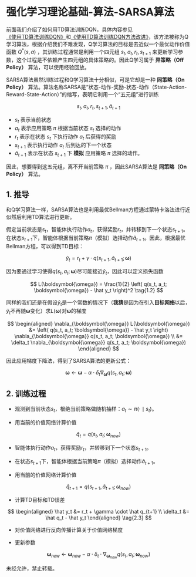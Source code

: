# 强化学习理论基础-算法-SARSA算法

前面我们介绍了如何用TD算法训练DQN，具体内容参见[《使用TD算法训练DQN》](https://xinyukhan.github.io/2025/08/12/强化学习理论基础(3)算法(1)使用TD算法训练DQN.html)和[《使用TD算法训练DQN方法改进》](https://xinyukhan.github.io/2025/08/12/强化学习理论基础(3)算法(2)使用TD算法训练DQN方法.html)，该方法被称为Q学习算法，根据介绍我们不难发现，Q学习算法的目标是去近似一个最优动作价值函数 $Q^*(s, a)$ ，其训练过程通常是利用一个四元组 $s_t, a_t, r_t, s_{t+1}$ 来更新学习参数，这个过程是不依赖产生四元组的具体策略的。因此Q学习属于 **异策略（Off Policy）** 算法，可以使用经验回放。

SARSA算法虽然训练过程和Q学习算法十分相似，可是它却是一种 **同策略（On Policy）** 算法。算法名称SARSA是“状态-动作-奖励-状态-动作（State-Action-Reward-State-Action）”的缩写，表明它利用一个“五元组”进行训练

<div class="math">

$$
s_t, a_t, r_t, s_{t+1}, \tilde{a}_{t+1} \tag{0.1}
$$

</div>

- $s_t$ 表示当前状态
- $a_t$ 表示应用策略 $\pi$ 根据当前状态 $s_t$ 选择的动作
- $r_t$ 表示在状态 $s_t$ 下执行动作 $a_t$ 后获得的奖励
- $s_{t+1}$ 表示执行动作 $a_t$ 后到达的下一个状态
- $\tilde{a}_{t+1}$ 表示在状态 $s_{t+1}$ 下 **模拟** 应用策略 $\pi$ 选择的动作。

因此，想要得到这五元组，离不开当前策略 $\pi$ ，因此SARSA算法是 **同策略（On Policy）** 算法。

## 1. 推导

和Q学习算法一样，SARSA算法也是利用最优Bellman方程通过蒙特卡洛法进行近似然后利用TD算法进行更新。

假定当前状态是$s_t$，智能体执行动作$a_t$，获得奖励$r_t$，并转移到下一个状态$s_{t+1}$。在状态$s_{t+1}$下，智能体根据当前策略$\pi$（模拟）选择动作$\tilde{a}_{t+1}$。因此，根据最优Bellman方程，可以得到TD目标：

<div class="math">

$$
\hat y_t = r_t + \gamma \cdot q(s_{t+1}, \tilde{a}_{t+1}; \boldsymbol{\omega}) \tag{1.1}
$$

</div>

因为要通过学习使得$q(s_t, a_t; \boldsymbol{\omega})$尽可能接近$\hat y_t$，因此可以定义损失函数

<div class="math">

$$
L(\boldsymbol{\omega}) = \frac{1}{2} \left( q(s_t, a_t; \boldsymbol{\omega}) - \hat y_t \right)^2 \tag{1.2}
$$

</div>

同样的我们还是在假设$\hat y_t$是一个常数的情况下（**我猜**是因为在引入**目标网络**以后，$\hat y_t$不再随$\boldsymbol{\omega}$变化）求$L(\boldsymbol{\omega})$对$\boldsymbol{\omega}$的梯度

<div class="math">

$$
\begin{aligned}
  \nabla_{\boldsymbol{\omega}} L(\boldsymbol{\omega}) &= \left( q(s_t, a_t; \boldsymbol{\omega}) - \hat y_t \right) \nabla_{\boldsymbol{\omega}} q(s_t, a_t; \boldsymbol{\omega}) \\
  &= \delta_t \nabla_{\boldsymbol{\omega}} q(s_t, a_t; \boldsymbol{\omega})
\end{aligned}
$$

</div>

因此应用梯度下降法，得到了SARSA算法的更新公式：

<div class="math">

$$
\boldsymbol{\omega} \leftarrow \boldsymbol{\omega} - \alpha \cdot \delta_t \nabla_{\boldsymbol{\omega}} q(s_t, a_t; \boldsymbol{\omega}) \tag{1.3}
$$

</div>

## 2. 训练过程

- 观测到当前状态$s_t$，根绝当前策略做随机抽样：$a_t \sim \pi(\cdot \mid s_t)$。

- 用当前的价值网络计算价值

<div class="math">

$$
\hat q_t = q(s_t, a_t; \boldsymbol{\omega}_{now}) \tag{2.1}
$$

</div>

- 智能体执行动作$a_t$，获得奖励$r_t$，并转移到下一个状态$s_{t+1}$。

- 在状态$s_{t+1}$下，智能体根据当前策略$\pi$（模拟）选择动作$\tilde{a}_{t+1}$。

- 用当前的价值网络计算价值

<div class="math">

$$
\hat q_{t+1} = q(s_{t+1}, \tilde{a}_{t+1}; \boldsymbol{\omega}_{now}) \tag{2.2}
$$

</div>

- 计算TD目标和TD误差

<div class="math">

$$
\begin{aligned}
\hat y_t &= r_t + \gamma \cdot \hat q_{t+1} \\
\delta_t &= \hat q_t - \hat y_t
\end{aligned} \tag{2.3}
$$

</div>

- 对价值网络进行反向传播计算关于价值网络梯度

- 更新参数

<div class="math">

$$
\boldsymbol{\omega}_{new} \leftarrow \boldsymbol{\omega}_{now} - \alpha \cdot \delta_t \cdot \nabla_{\boldsymbol{\omega}_{now}} q(s_t, a_t; \boldsymbol{\omega}_{now}) \tag{2.4}
$$

</div>


未经允许，禁止转载。
